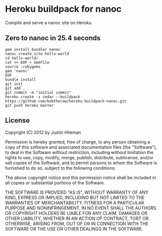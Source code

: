 # Heroku buildpack for nanoc

Compile and serve a nanoc site on Heroku.


## Zero to nanoc in 25.4 seconds

    gem install bundler nanoc
    nanoc create_site hello-world
    cd hello-world/
    cat << EOF > Gemfile
    source :rubygems
    gem 'nanoc'
    EOF
    bundle install
    git init
    git add .
    git commit -m "initial commit"
    heroku create -s cedar --buildpack https://github.com/bobthecow/heroku-buildpack-nanoc.git
    git push heroku master


## License

Copyright (C) 2012 by Justin Hileman

Permission is hereby granted, free of charge, to any person obtaining a copy of this software and associated documentation files (the "Software"), to deal in the Software without restriction, including without limitation the rights to use, copy, modify, merge, publish, distribute, sublicense, and/or sell copies of the Software, and to permit persons to whom the Software is furnished to do so, subject to the following conditions:

The above copyright notice and this permission notice shall be included in all copies or substantial portions of the Software.

THE SOFTWARE IS PROVIDED "AS IS", WITHOUT WARRANTY OF ANY KIND, EXPRESS OR IMPLIED, INCLUDING BUT NOT LIMITED TO THE WARRANTIES OF MERCHANTABILITY, FITNESS FOR A PARTICULAR PURPOSE AND NONINFRINGEMENT. IN NO EVENT SHALL THE AUTHORS OR COPYRIGHT HOLDERS BE LIABLE FOR ANY CLAIM, DAMAGES OR OTHER LIABILITY, WHETHER IN AN ACTION OF CONTRACT, TORT OR OTHERWISE, ARISING FROM, OUT OF OR IN CONNECTION WITH THE SOFTWARE OR THE USE OR OTHER DEALINGS IN THE SOFTWARE.